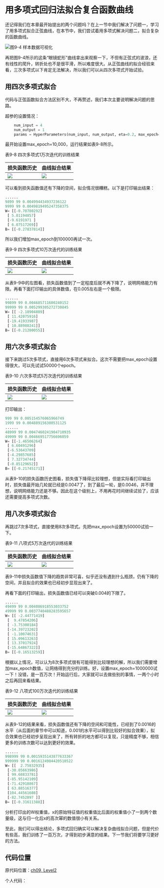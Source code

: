 # 用多项式回归法拟合复合函数曲线

还记得我们在本章最开始提出的两个问题吗？在上一节中我们解决了问题一，学习了用多项式拟合正弦曲线，在本节中，我们尝试着用多项式解决问题二，拟合复杂的函数曲线。

![&#x56FE;9-4 &#x6837;&#x672C;&#x6570;&#x636E;&#x53EF;&#x89C6;&#x5316;](../.gitbook/assets/image%20%28160%29.png)

再把图9-4所示的这条“眼镜蛇形”曲线拿出来观察一下，不但有正弦式的波浪，还有线性的爬升，转折处也不是很平滑，所以难度很大。从正弦曲线的拟合经验来看，三次多项式以下肯定无法解决，所以我们可以从四次多项式开始试验。

## 用四次多项式拟合

代码与正弦函数拟合方法区别不大，不再赘述，我们本次主要说明解决问题的思路。

超参的设置情况：

```python
    num_input = 4
    num_output = 1    
    params = HyperParameters(num_input, num_output, eta=0.2, max_epoch=10000, batch_size=10, eps=1e-3, net_type=NetType.Fitting)
```

最开始设置max\_epoch=10,000，运行结果如表9-8所示。

表9-8 四次多项式1万次迭代的训练结果

| 损失函数历史 | 曲线拟合结果 |
| :--- | :--- |
| ![](../.gitbook/assets/image%20%28188%29.png)  | ![](../.gitbook/assets/image%20%28152%29.png)  |

可以看到损失函数值还有下降的空间，拟合情况很糟糕。以下是打印输出结果：

```python
......
9899 99 0.004994434937236122
9999 99 0.0049819495247358375
W= [[-0.70780292]
 [ 5.01194857]
 [-9.6191971 ]
 [ 6.07517269]]
B= [[-0.27837814]]
```

所以我们增加max\_epoch到100000再试一次。

表9-9 四次多项式10万次迭代的训练结果

| 损失函数历史 | 曲线拟合结果 |
| :--- | :--- |
| ![](../.gitbook/assets/image%20%28161%29.png)  | ![](../.gitbook/assets/image%20%28175%29.png)  |

从表9-9中的左图看，损失函数值到了一定程度后就不再下降了，说明网络能力有限。再看下面打印输出的具体数值，在0.005左右是一个极限。

```python
......
99899 99 0.004685711600240152
99999 99 0.005299305272730845
W= [[ -2.18904889]
 [ 11.42075916]
 [-19.41933987]
 [ 10.88980241]]
B= [[-0.21280055]]
```

## 用六次多项式拟合

接下来跳过5次多项式，直接用6次多项式来拟合。这次不需要把max\_epoch设置得很大，可以先试试50000个epoch。

表9-10 六次多项式5万次迭代的训练结果

| 损失函数历史 | 曲线拟合结果 |
| :--- | :--- |
| ![](../.gitbook/assets/image%20%28181%29.png)  | ![](../.gitbook/assets/image%20%28196%29.png)  |

打印输出：

```python
999 99 0.005154576065966749
1999 99 0.004889156300531125
......
48999 99 0.0047460241904710935
49999 99 0.004669517756696059
W= [[-1.46506264]
 [ 6.60491296]
 [-6.53643709]
 [-4.29857685]
 [ 7.32734744]
 [-0.85129652]]
B= [[-0.21745171]]
```

从表9-10的损失函数历史图看，损失值下降得比较理想，但是实际看打印输出时，损失值最开始几轮就已经是0.0047了，到了最后一轮，是0.0046，并不理想，说明网络能力还是不够。因此在这个级别上，不用再花时间继续试验了，应该还需要提高多项式次数。

## 用八次多项式拟合

再跳过7次多项式，直接使用8次多项式。先把max\_epoch设置为50000试验一下。

表9-11 八项式5万次迭代的训练结果

| 损失函数历史 | 曲线拟合结果 |
| :--- | :--- |
| ![](../.gitbook/assets/image%20%28184%29.png)  | ![](../.gitbook/assets/image%20%28190%29.png)  |

表9-11中损失函数值下降的趋势非常可喜，似乎还没有遇到什么瓶颈，仍有下降的空间，并且拟合的效果也已经初步显现出来了。

再看下面的打印输出，损失函数值已经可以突破0.004的下限了。

```python
......
49499 99 0.004086918553033752
49999 99 0.0037740488283595657
W= [[ -2.44771419]
 [  9.47854206]
 [ -3.75300184]
 [-14.39723202]
 [ -1.10074631]
 [ 15.09613263]
 [ 13.37017924]
 [-15.64867322]]
B= [[-0.16513259]]
```

根据以上情况，可以认为8次多项式很有可能得到比较理想的解，所以我们需要增加max\_epoch数值，让网络得到充分的训练。好，设置max\_epoch=1000000试一下！没错，是一百万次！开始运行后，大家就可以去做些别的事情，一两个小时之后再回来看结果。

表9-12 八项式100万次迭代的训练结果

| 损失函数历史 | 曲线拟合结果 |
| :--- | :--- |
| ![](../.gitbook/assets/image%20%28177%29.png)  | ![](../.gitbook/assets/image%20%28195%29.png)  |

从表9-12的结果来看，损失函数值还有下降的空间和可能性，已经到了0.0016的水平（从后面的章节中可以知道，0.001的水平可以得到比较好的拟合效果），拟合效果也已经初步呈现出来了，所有转折的地方都可以复现，只是精度不够，相信更多的训练次数可以达到更好的效果。

```python
......
998999 99 0.0015935143877633367
999999 99 0.0016124984420510522
W= [[  2.75832935]
 [-30.05663986]
 [ 99.68833781]
 [-85.95142109]
 [-71.42918867]
 [ 63.88516377]
 [104.44561608]
 [-82.7452897 ]]
B= [[-0.31611388]]
```

分析打印出的W权重值，x的原始特征值的权重值比后面的权重值小了一到两个数量级，这与归一化后x的高次幂的数值很小有关系。

至此，我们可以得出结论，多项式回归确实可以解决复杂曲线拟合问题，但是代价有些高，我们训练了一百万次，才得到初步满意的结果。下一节我们将要学习更好的方法。

## 代码位置

原代码位置：[ch09, Level2](https://github.com/microsoft/ai-edu/blob/master/A-%E5%9F%BA%E7%A1%80%E6%95%99%E7%A8%8B/A2-%E7%A5%9E%E7%BB%8F%E7%BD%91%E7%BB%9C%E5%9F%BA%E6%9C%AC%E5%8E%9F%E7%90%86%E7%AE%80%E6%98%8E%E6%95%99%E7%A8%8B/SourceCode/ch09-NonLinearRegression/Level2_Polynomial_Complex.py)

个人代码：


